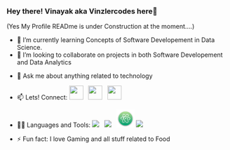 ### Hey there! Vinayak aka Vinzlercodes here👋
(Yes My Profile READme is under Construction at the moment....)
<!-- - 🔭 I’m currently working on ... -->
- 🌱 I’m currently learning Concepts of Software Developement in Data Science. 
- 👯 I’m looking to collaborate on projects in both Software Developement and Data Analytics
<!-- - 🤔 I’m looking for help with ... -->
- 💬 Ask me about anything related to technology 
- 📫 Lets! Connect:  [<img height="32" width="32" src="https://cdn.jsdelivr.net/npm/simple-icons@v4/icons/instagram.svg" />](https://www.instagram.com/invites/contact/?utm_source=ig_contact_invite&utm_medium=user_email&utm_content=i603x5) &nbsp; [<img height="32" width="32" src="https://cdn.jsdelivr.net/npm/simple-icons@v4/icons/linkedin.svg" />](https://www.linkedin.com/in/vinayak-sengupta-022a86bb) &nbsp; [<img height="32" width="32" src="https://cdn.jsdelivr.net/npm/simple-icons@v4/icons/gmail.svg" />](https://www.vinayak.sengupta@gmail.com)

- :man_technologist: Languages and Tools: <img src="https://cdn.jsdelivr.net/npm/programming-languages-logos/src/java/java.png" height="40"> &nbsp; <img src="https://cdn.jsdelivr.net/npm/programming-languages-logos/src/python/python.png" height="40"> &nbsp; <img src="https://raw.githubusercontent.com/github/explore/80688e429a7d4ef2fca1e82350fe8e3517d3494d/topics/atom/atom.png" height="40"> <img src="https://pngimg.com/uploads/github/github_PNG83.png" height="40"> &nbsp;
- ⚡ Fun fact: I love Gaming and all stuff related to Food
